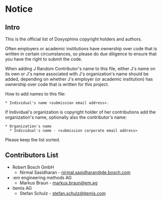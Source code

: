 # Notice

## Intro

This is the official list of Doxysphinx copyright holders and authors.

Often employers or academic institutions have ownership over code that is
written in certain circumstances, so please do due diligence to ensure that
you have the right to submit the code.

When adding J Random Contributor's name to this file, either J's name on its
own or J's name associated with J's organization's name should be added,
depending on whether J's employer (or academic institution) has ownership
over code that is written for this project.

How to add names to this file:

```plain
* Individual's name <submission email address>.
```

If Individual's organization is copyright holder of her contributions add the
organization's name, optionally also the contributor's name:

```plain
* Organization's name
  * Individual's name - <submission corporate email address>
```

Please keep the list sorted.

## Contributors List

* Robert Bosch GmbH
  * Nirmal Sasidharan - <nirmal.sasidharan@de.bosch.com>
* :em engineering methods AG
  * Markus Braun - <markus.braun@em.ag>
* itemis AG
  * Stefan Schulz - <stefan.schulz@itemis.com>
